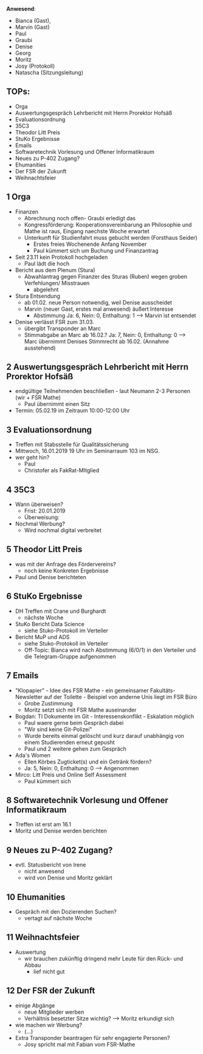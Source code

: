 ---
---

**Anwesend**:

- Bianca (Gast),
- Marvin (Gast)
- Paul
- Graubi
- Denise
- Georg
- Moritz
- Josy (Protokoll)
- Natascha (Sitzungsleitung)

## TOPs:

- Orga
- Auswertungsgespräch Lehrbericht mit Herrn Prorektor Hofsäß
- Evaluationsordnung
- 35C3
- Theodor Litt Preis
- StuKo Ergebnisse
- Emails
- Softwaretechnik Vorlesung und Offener Informatikraum
- Neues zu P-402 Zugang?
- Ehumanities
- Der FSR der Zukunft
- Weihnachtsfeier

## 1 Orga

- Finanzen
  - Abrechnung noch offen- Graubi erledigt das
  - Kongressförderung: Kooperationsvereinbarung an Philosophie und Mathe ist raus, Eingang naechste Woche erwartet
  - Unterkunft für Studienfahrt muss gebucht werden (Forsthaus Seider)
    - Erstes freies Wochenende Anfang November
    - Paul kümmert sich um Buchung und Finanzantrag
- Seit 23.11 kein Protokoll hochgeladen
  - Paul lädt die hoch
- Bericht aus dem Plenum (Stura)
  - Abwahlantrag gegen Finanzer des Sturas (Ruben) wegen groben Verfehlungen/ Misstrauen
    - abgelehnt
- Stura Entsendung
  - ab 01.02. neue Person notwendig, weil Denise ausscheidet
  - Marvin (neuer Gast, erstes mal anwesend) äußert Interesse
    - Abstimmung Ja: 6, Nein: 0, Enthaltung: 1 --> Marvin ist entsendet
- Denise verlässt FSR zum 31.03.
  - übergibt Transponder an Marc
  - Stimmabgabe an Marc ab 16.02.?
    Ja: 7, Nein: 0, Enthaltung: 0 --> Marc übernimmt Denises Stimmrecht ab 16.02. (Annahme ausstehend)

## 2 Auswertungsgespräch Lehrbericht mit Herrn Prorektor Hofsäß

- endgültige Teilnehmenden beschließen - laut Neumann 2-3 Personen (wir + FSR Mathe)
  - Paul übernimmt einen Sitz
- Termin: 05.02.19 im Zeitraum 10:00-12:00 Uhr

## 3 Evaluationsordnung

- Treffen mit Stabsstelle für Qualitätssicherung
- Mittwoch, 16.01.2019 19 Uhr im Seminarraum 103 im NSG.
- wer geht hin?
  - Paul
  - Christofer als FakRat-MItglied

## 4 35C3

- Wann überweisen?
  - Frist: 20.01.2019
  - Überweisung:
- Nochmal Werbung?
  - Wird nochmal digital verbreitet

## 5 Theodor Litt Preis

- was mit der Anfrage des Fördervereins?
  - noch keine Konkreten Ergebnisse
- Paul und Denise berichteten

## 6 StuKo Ergebnisse

- DH Treffen mit Crane und Burghardt
  - nächste Woche
- StuKo Bericht Data Science
  - siehe Stuko-Protokoll im Verteiler
- Bericht MuP und ADS
  - siehe Stuko-Protokoll im Verteiler
  - Off-Topic: Bianca wird nach Abstimmung (6/0/1) in den Verteiler und die Telegram-Gruppe aufgenommen

## 7 Emails

- "Klopapier" - Idee des FSR Mathe - ein gemeinsamer Fakultäts-Newsletter auf der Toilette - Beispiel von anderne Unis liegt im FSR Büro
  - Grobe Zustimmung
  - Moritz setzt sich mit FSR Mathe auseinander
- Bogdan: TI Dokumente im Git - Interessenskonflikt - Eskalation möglich
  - Paul waere gerne beim Gespräch dabei
  - "Wir sind keine Git-Polizei"
  - Wurde bereits einmal gelöscht und kurz darauf unabhängig von einem Studierenden erneut gepusht
  - Paul und 2 weitere gehen zum Gespräch
- Ada's Women
  - Ellen Körbes Zugticket(s) und ein Getränk fördern?
  - Ja: 5, Nein: 0, Enthaltung: 0 --> Angenommen
- Mirco: Litt Preis und Online Self Assessment
  - Paul kümmert sich

## 8 Softwaretechnik Vorlesung und Offener Informatikraum

- Treffen ist erst am 16.1
- Moritz und Denise werden berichten

## 9 Neues zu P-402 Zugang?

- evtl. Statusbericht von Irene
  - nicht anwesend
  - wird von Denise und Moritz geklärt

## 10 Ehumanities

- Gespräch mit den Dozierenden Suchen?
  - vertagt auf nächste Woche

## 11 Weihnachtsfeier

- Auswertung
  - wir brauchen zukünftig dringend mehr Leute für den Rück- und Abbau
    - lief nicht gut

## 12 Der FSR der Zukunft

- einige Abgänge
  - neue Mitglieder werben
  - Verhältnis besetzter Sitze wichtig? --> Moritz erkundigt sich
- wie machen wir Werbung?
  - (...)
- Extra Transponder beantragen für sehr engagierte Personen?
  - Josy spricht mal mit Fabian vom FSR-Mathe
